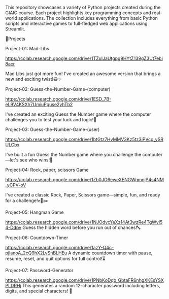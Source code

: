 This repository showcases a variety of Python projects created during the GIAIC course. Each project highlights key programming concepts and real-world applications. The collection includes everything from basic Python scripts and interactive games to full-fledged web applications using Streamlit.

📜Projects

Project-01: Mad-Libs

https://colab.research.google.com/drive/1TZulJaUtgpg9HYtZ139gZ3Ut7ebi8acr

Mad Libs just got more fun! I've created an awesome version that brings a new and exciting twist!😃✨

Project-02: Guess-the-Number-Game-(computer)

https://colab.research.google.com/drive/1ESD_7B-eL9V4KSXh7UmiuPguse2yhTb2

I've created an exciting Guess the Number game where the computer challenges you to test your luck and logic!🎯

Project-03: Guess-the-Number-Game-(user)

https://colab.research.google.com/drive/1btGtz7HvMMV3Kz5tz3iPVcg_vSRULCbx

I've built a fun Guess the Number game where you challenge the computer—let's see who wins!🎯

Project-04: Rock, paper, scissors Game

https://colab.research.google.com/drive/1Zb0JO6eweXENGWqmnjP4s4NM_yCPV-oV

I've created a classic Rock, Paper, Scissors game—simple, fun, and ready for a challenge!✊📄✂️

Project-05: Hangman Game

https://colab.research.google.com/drive/1NJOdvcYaXz14At3wzRe4TgWvl54-Ddpv
Guess the hidden word before you run out of chances!🔤

Project-06: Countdown-Timer

https://colab.research.google.com/drive/1azY-Q4c-pjIanoA_2cQ9hX2LvSnBLHEu
A dynamic countdown timer with pause, resume, reset, and quit options for full control!⏳

Project-07: Password-Generator

https://colab.research.google.com/drive/1PNbKoDqb_GbtaFR6nhgXKEsYSXPLDRHj
This generates a random 12-character password including letters, digits, and special characters! 💬

